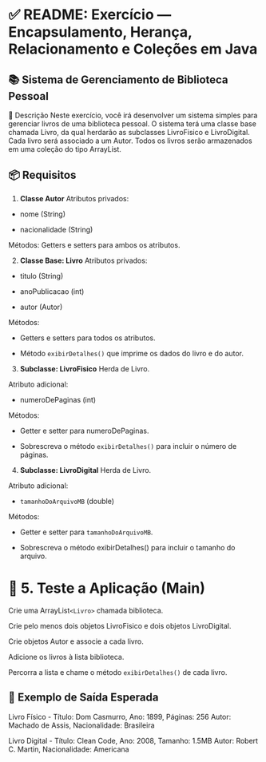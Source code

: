 # ✅ README: Exercício — Encapsulamento, Herança, Relacionamento e Coleções em Java

## 📚 Sistema de Gerenciamento de Biblioteca Pessoal

📝 Descrição
Neste exercício, você irá desenvolver um sistema simples para gerenciar livros de uma biblioteca pessoal. O sistema terá uma classe base chamada Livro, da qual herdarão as subclasses LivroFisico e LivroDigital. Cada livro será associado a um Autor. Todos os livros serão armazenados em uma coleção do tipo ArrayList.

## 📦 Requisitos
1. **Classe Autor**
Atributos privados:

 - nome (String)

 - nacionalidade (String)

Métodos:
 Getters e setters para ambos os atributos.

2. **Classe Base: Livro**
Atributos privados:

 - titulo (String)

 - anoPublicacao (int)

 - autor (Autor)

Métodos:

 - Getters e setters para todos os atributos.

 - Método `exibirDetalhes()` que imprime os dados do livro e do autor.

3. **Subclasse: LivroFisico**
Herda de Livro.

Atributo adicional:

 - numeroDePaginas (int)

Métodos:

 - Getter e setter para numeroDePaginas.

 - Sobrescreva o método `exibirDetalhes()` para incluir o número de páginas.

4. **Subclasse: LivroDigital**
Herda de Livro.

Atributo adicional:

 - `tamanhoDoArquivoMB` (double)

Métodos:

 - Getter e setter para `tamanhoDoArquivoMB`.

 - Sobrescreva o método exibirDetalhes() para incluir o tamanho do arquivo.

# 🧪 5. Teste a Aplicação (Main)
Crie uma ArrayList`<Livro>` chamada biblioteca.

Crie pelo menos dois objetos LivroFisico e dois objetos LivroDigital.

Crie objetos Autor e associe a cada livro.

Adicione os livros à lista biblioteca.

Percorra a lista e chame o método `exibirDetalhes()` de cada livro.

## 📌 Exemplo de Saída Esperada

Livro Físico - Título: Dom Casmurro, Ano: 1899, Páginas: 256
Autor: Machado de Assis, Nacionalidade: Brasileira

Livro Digital - Título: Clean Code, Ano: 2008, Tamanho: 1.5MB
Autor: Robert C. Martin, Nacionalidade: Americana
